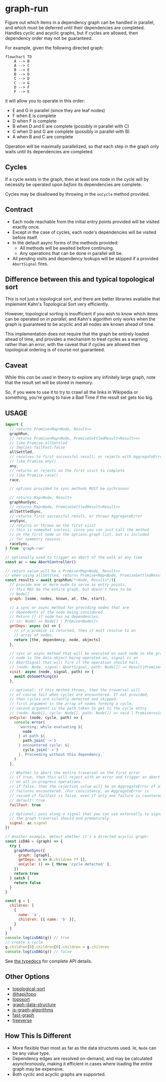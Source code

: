 # graph-run

Figure out which items in a dependency graph can be handled in
parallel, and which must be deferred until their dependencies are
completed. Handles cyclic and acyclic graphs, but if cycles are
allowed, then dependency order may not be guaranteed.

For example, given the following directed graph:

```mermaid
flowchart TD
    A --> B
    A --> C
    B --> E
    B --> D
    C --> D
    C --> G
    D --> F
    F --> E
```

it will allow you to operate in this order:

- E and G in parallel (since they are leaf nodes)
- F when E is complete
- D when F is complete
- B when D and E are complete (possibly in parallel with C)
- C when D and G are complete (possibly in parallel with B)
- A when B and C are complete

Operation will be maximally parallelized, so that each step in
the graph only waits until its dependencies are completed.

## Cycles

If a cycle exists in the graph, then at least one node in the
cycle will by necessity be operated upon _before_ its
dependencies are complete.

Cycles may be disallowed by throwing in the `onCycle` method
provided.

## Contract

- Each node reachable from the initial entry points provided will
  be visited exactly once.
- Except in the case of cycles, each node's dependencies will be
  visited before itself.
- In the default async forms of the methods provided:
  - All methods will be awaited before continuing.
  - Any operations that can be done in parallel will be.
- All pending visits and dependency lookups will be skipped if a
  provided `AbortSignal` fires.

## Difference between this and typical topological sort

This is not just a topological sort, and there are better
libraries available that implement Kahn's Topological Sort very
efficiently.

However, topological sorting is insufficient if you wish to know
which items can be operated on _in parallel_, and Kahn's
algorithm only works when the graph is guaranteed to be acyclic
and all nodes are known ahead of time.

This implementation does not require that the graph be entirely
loaded ahead of time, and provides a mechanism to treat cycles as
a warning rather than an error, with the caveat that if cycles
are allowed then topological ordering is of course not
guaranteed.

## Caveat

While this _can_ be used in theory to explore any infinitely large
graph, note that the result set will be stored in memory.

So, if you were to use it to try to crawl all the links in
Wikipedia or something, you're going to have a Bad Time if the
result set gets too big.

## USAGE

```js
import {
  // returns Promise<Map<Node, Result>>
  graphRun,
  // returns Promise<Map<Node, PromiseSettledResult<Result>>>
  // like Promise.allSettled
  // Implies failFast:false
  allSettled,
  // resolves to first successful result, or rejects with AggregateError
  // like Promise.any()
  any,
  // returns or rejects on the first visit to complete
  // like Promise.race()
  race,

  // options provided to sync methods MUST be sychronous

  // returns Map<Node, Result>
  graphRunSync,
  // returns Map<Node, PromiseSettledResult<Result>>
  allSettledSync,
  // returns first successful result, or throws AggregateError
  anySync,
  // returns or throws on the first visit
  // this is somewhat useless, since you can just call the method
  // on the first node in the options.graph list, but is included
  // for symmetry reasons.
  raceSync,
} from 'graph-run'

// optionally used to trigger an abort of the walk at any time
const ac = new AbortController()

// return value will be a Promise<Map<Node, Result>>
// when using allSettled, returns Promise<Map<Node, PromiseSettledResult>>
const results = await graphRun/*<Node, Result>*/({
  // provide one or more node to serve as entry points.
  // this MAY be the entire graph, but doesn't have to be.
  // Node[]
  graph: [some, nodes, known, at, the, start],

  // a sync or async method for providing nodes that are
  // dependents of the node being considered.
  // Return [] if node has no dependencies.
  // (n: Node) => Node[] | Promise<Node[]>
  getDeps: async (n) => {
    // if a promise is returned, then it must resolve to an
    // array of nodes.
    return [the, dependency, node, objects]
  },

  // sync or async method that will be executed on each node in the graph
  // node is the data object being operated on, signal is an
  // AbortSignal that will fire if the operation should halt.
  // (node: Node, signal: AbortSignal, path: Node[]) => Result|Promise<Result>
  visit: async (node, signal, path) => {
    await doSomething(n)
  },

  // optional: if this method throws, then the traversal will
  // of course fail when cycles are encountered. If not provided,
  // then cycles are silently detected and skipped.
  // first argument is the array of nodes forming a cycle,
  // second argument is the path taken to get to the cycle entry
  // (node: Node[], cycle: Node[], path: Node[]) => void | Promise<void>
  onCycle: (node, cycle, path) => {
    console.error(
      `warning: while evaluating ${
        node 
      } at path ${
        path.join('->')
      } encountered cycle: ${
        cycle.join('->')
      }. Proceeding without this dependency.`
    )
  },

  // Whether to abort the entire traversal on the first error
  // if true, then this will reject with an error and trigger an abort
  // on all in-progress operations.
  // if false, then the rejection value will be an AggregateError of all
  // failures encountered. (For consistency, an AggregateError is
  // raised if failFast is false, even if only one failure is countered.)
  // default: true
  failFast: true

  // Optional: pass along a signal that you can use externally to signal
  // the graph traversal should end prematurely.
  signal: ac.signal
})

// Another example, detect whether it's a directed acyclic graph:
const isDAG = (graph) => {
  try {
    graphRunSync({
      graph: [graph],
      getDeps: n => n.children ?? [],
      onCycle: () => { throw 'cycle detected' },
    })
    return true
  } catch {
    return false
  }
}

const g = {
  children: [
    {
      name: 'a',
      children: [{ name: 'b' }],
    }
  ]
}
console.log(isDAG(g)) // true
// create a cycle
g.children[0].children[0].children = g.children
console.log(isDAG(g)) // false
```

See [the typedocs](https://isaacs.github.com/graph-run) for
complete API details.

## Other Options

- [topological-sort](https://www.npmjs.com/package/topological-sort)
- [@hapi/topo](https://www.npmjs.com/package/@hapi/topo)
- [toposort](https://www.npmjs.com/package/toposort)
- [graph-data-structure](https://www.npmjs.com/package/graph-data-structure)
- [js-graph-algorithms](https://www.npmjs.com/package/js-graph-algorithms)
- [fast-graph](https://www.npmjs.com/package/fast-graph)
- [treeverse](https://www.npmjs.com/package/treeverse)

## How This Is Different

- More flexible than most as far as the data structures used. Ie,
  `Node` can be any value type.
- Dependency edges are resolved on-demand, and may be calculated
  asynchronously, making it efficient in cases where loading the
  entire graph may be expensive.
- Both cyclic and acyclic graphs are supported.
